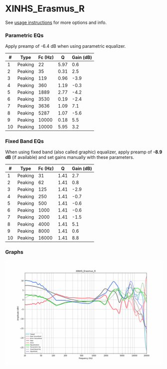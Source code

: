 # XINHS_Erasmus_R
See [usage instructions](https://github.com/jaakkopasanen/AutoEq#usage) for more options and info.

### Parametric EQs
Apply preamp of -6.4 dB when using parametric equalizer.

|   # | Type    |   Fc (Hz) |    Q |   Gain (dB) |
|-----|---------|-----------|------|-------------|
|   1 | Peaking |        22 | 5.97 |         0.6 |
|   2 | Peaking |        35 | 0.31 |         2.5 |
|   3 | Peaking |       119 | 0.96 |        -3.9 |
|   4 | Peaking |       360 | 1.19 |        -0.3 |
|   5 | Peaking |      1889 | 2.77 |        -4.2 |
|   6 | Peaking |      3530 | 0.19 |        -2.4 |
|   7 | Peaking |      3636 | 1.09 |         7.1 |
|   8 | Peaking |      5287 | 1.07 |        -5.6 |
|   9 | Peaking |     10000 | 0.18 |         5.5 |
|  10 | Peaking |     10000 | 5.95 |         3.2 |

### Fixed Band EQs
When using fixed band (also called graphic) equalizer, apply preamp of **-8.9 dB** (if available) and set gains manually with these parameters.

|   # | Type    |   Fc (Hz) |    Q |   Gain (dB) |
|-----|---------|-----------|------|-------------|
|   1 | Peaking |        31 | 1.41 |         2.7 |
|   2 | Peaking |        62 | 1.41 |         0.8 |
|   3 | Peaking |       125 | 1.41 |        -2.9 |
|   4 | Peaking |       250 | 1.41 |        -0.7 |
|   5 | Peaking |       500 | 1.41 |        -0.6 |
|   6 | Peaking |      1000 | 1.41 |        -0.6 |
|   7 | Peaking |      2000 | 1.41 |        -1.5 |
|   8 | Peaking |      4000 | 1.41 |         5.1 |
|   9 | Peaking |      8000 | 1.41 |         0.6 |
|  10 | Peaking |     16000 | 1.41 |         8.8 |

### Graphs
![](./XINHS_Erasmus_R.png)
